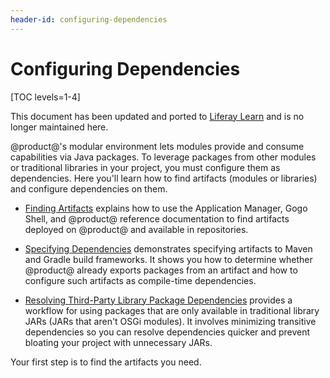 ```yaml
---
header-id: configuring-dependencies
---
```


# Configuring Dependencies

[TOC levels=1-4]

<aside class="alert alert-info">
  <span class="wysiwyg-color-blue120"> This document has been updated and ported to <a href="https://learn.liferay.com/dxp/7.x/en/liferay-internals/fundamentals/configuring-dependencies/configuring-dependencies.html">Liferay Learn</a> and is no longer maintained here.</span>
</aside>

@product@'s modular environment lets modules provide and consume capabilities
via Java packages. To leverage packages from other modules or traditional
libraries in your project, you must configure them as dependencies. Here you'll
learn how to find artifacts (modules or libraries) and configure dependencies on
them.

-   [Finding Artifacts](/docs/7-2/customization/-/knowledge_base/c/finding-artifacts)
    explains how to use the Application Manager, Gogo Shell, and @product@
    reference documentation to find artifacts deployed on @product@ and
    available in repositories.

-   [Specifying Dependencies](/docs/7-2/customization/-/knowledge_base/c/specifying-dependencies)
    demonstrates specifying artifacts to Maven and Gradle build frameworks. It
    shows you how to determine whether @product@ already exports packages from
    an artifact and how to configure such artifacts as compile-time
    dependencies.

-   [Resolving Third-Party Library Package Dependencies](/docs/7-2/customization/-/knowledge_base/c/adding-third-party-libraries-to-a-module)
    provides a workflow for using packages that are only available in
    traditional library JARs (JARs that aren't OSGi modules). It involves
    minimizing transitive dependencies so you can resolve dependencies quicker
    and prevent bloating your project with unnecessary JARs.

Your first step is to find the artifacts you need.
